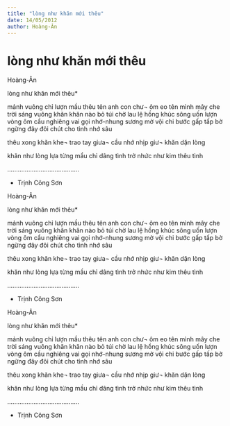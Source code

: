 ```yaml
---
title: "lòng như khăn mới thêu"
date: 14/05/2012
author: Hoàng-Ân
---
```


# lòng như khăn mới thêu

Hoàng-Ân




lòng như khăn mới thêu*


mảnh vuông
chỉ lượn mầu thêu
tên anh con chư¬
ôm eo tên mình
mây che trời sáng
vuông khăn
khăn nào bỏ túi
chờ lau lệ hồng
khúc sông
uốn lượn
vòng ôm
cầu nghiêng vai
gọi nhớ-nhung
sương mờ
vội chi bước gấp
tấp bờ
ngừng đây đôi chút
cho tình
nhớ sâu

thêu xong khăn
khe¬
trao tay
giưa¬ cầu nhớ nhịp
giư¬ khăn
dặn lòng

khăn như lòng
lựa từng mầu chỉ
dâng tình trở nhức
như kim thêu tình


.........................................
* Trịnh Công Sơn

Hoàng-Ân




lòng như khăn mới thêu*


mảnh vuông
chỉ lượn mầu thêu
tên anh con chư¬
ôm eo tên mình
mây che trời sáng
vuông khăn
khăn nào bỏ túi
chờ lau lệ hồng
khúc sông
uốn lượn
vòng ôm
cầu nghiêng vai
gọi nhớ-nhung
sương mờ
vội chi bước gấp
tấp bờ
ngừng đây đôi chút
cho tình
nhớ sâu

thêu xong khăn
khe¬
trao tay
giưa¬ cầu nhớ nhịp
giư¬ khăn
dặn lòng

khăn như lòng
lựa từng mầu chỉ
dâng tình trở nhức
như kim thêu tình


.........................................
* Trịnh Công Sơn

Hoàng-Ân




lòng như khăn mới thêu*


mảnh vuông
chỉ lượn mầu thêu
tên anh con chư¬
ôm eo tên mình
mây che trời sáng
vuông khăn
khăn nào bỏ túi
chờ lau lệ hồng
khúc sông
uốn lượn
vòng ôm
cầu nghiêng vai
gọi nhớ-nhung
sương mờ
vội chi bước gấp
tấp bờ
ngừng đây đôi chút
cho tình
nhớ sâu

thêu xong khăn
khe¬
trao tay
giưa¬ cầu nhớ nhịp
giư¬ khăn
dặn lòng

khăn như lòng
lựa từng mầu chỉ
dâng tình trở nhức
như kim thêu tình


.........................................
* Trịnh Công Sơn
